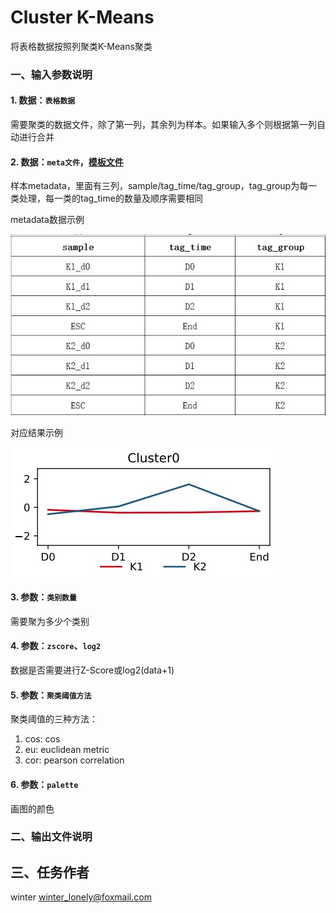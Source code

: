 # Cluster K-Means

将表格数据按照列聚类K-Means聚类

### 一、输入参数说明

#### 1. 数据：`表格数据`

需要聚类的数据文件，除了第一列，其余列为样本。如果输入多个则根据第一列自动进行合并

#### 2. 数据：`meta文件`，[模板文件](./docs/cluster_kmeans/ClusterKMeans.meta.xlsx)

样本metadata，里面有三列，sample/tag_time/tag_group，tag_group为每一类处理，每一类的tag_time的数量及顺序需要相同

metadata数据示例

![示例](./docs/cluster_kmeans/kmean.meta.jpg)

对应结果示例

![示例](./docs/cluster_kmeans/kmeans.cluster.jpg)

#### 3. 参数：`类别数量`

需要聚为多少个类别

#### 4. 参数：`zscore`、`log2`

数据是否需要进行Z-Score或log2(data+1)

#### 5. 参数：`聚类阈值方法`

聚类阈值的三种方法：

1. cos: cos
2. eu: euclidean metric
3. cor: pearson correlation

#### 6. 参数：`palette`

画图的颜色

### 二、输出文件说明


## 三、任务作者

winter <winter_lonely@foxmail.com>

